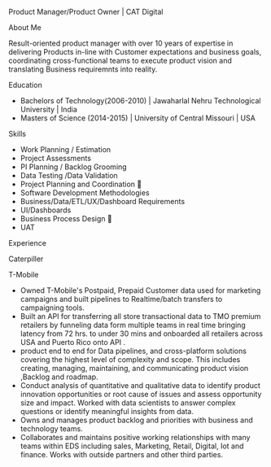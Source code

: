 Product Manager/Product Owner | CAT Digital 

About Me 

Result-oriented product manager with over 10 years of expertise in delivering Products in-line with Customer expectations and business goals, coordinating cross-functional teams to execute product vision and translating Business requiremnts into reality.

Education
- Bachelors of Technology(2006-2010) | Jawaharlal Nehru Technological University | India  <br />
- Masters of Science (2014-2015) | University of Central Missouri | USA <br />


Skills 
 
- Work Planning / Estimation
- Project Assessments
- PI Planning / Backlog Grooming
- Data Testing /Data Validation
- Project Planning and Coordination  
- Software Development Methodologies
- Business/Data/ETL/UX/Dashboard Requirements 
- UI/Dashboards
- Business Process Design  
- UAT

Experience

Caterpiller 

T-Mobile  <br />
 - Owned T-Mobile's Postpaid, Prepaid Customer data used for marketing campaigns and built pipelines to Realtime/batch transfers to campaigning tools. <br />
- Built an API for transferring all store transactional data to TMO premium retailers by funneling data form multiple 
  teams in real time bringing latency from 72 hrs. to under 30 mins and onboarded all retailers across USA and Puerto Rico onto API . <br />
- product end to end for Data pipelines, and cross-platform solutions covering the highest level of complexity and scope. 
  This includes creating, managing, maintaining, and communicating product vision ,Backlog and roadmap. <br />
- Conduct analysis of quantitative and qualitative data to identify product innovation opportunities or root cause of 
  issues and assess opportunity size and impact. Worked with data scientists to answer complex questions or identify 
  meaningful insights from data. <br />
- Owns and manages product backlog and priorities with business and technology teams. <br />
- Collaborates and maintains positive working relationships with many teams within EDS including sales, Marketing, Retail,  Digital, Iot and finance. Works with outside partners and other third parties. <br />





 
